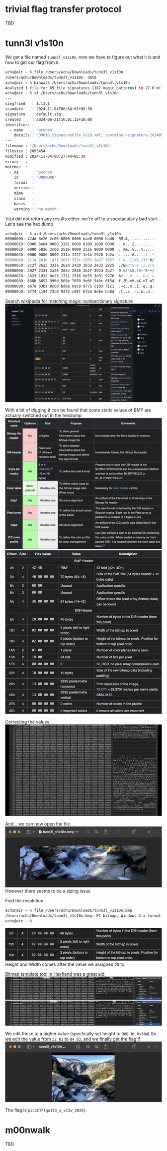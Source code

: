 # trivial flag transfer protocol
TBD


# tunn3l v1s10n
We get a file named `tunn3l_v1s10n`, now we have to figure out what it is and how to get our flag from it.
```bash
achu@air ~ % file /Users/achu/Downloads/tunn3l_v1s10n 
/Users/achu/Downloads/tunn3l_v1s10n: data
achu@air ~ % binwalk /Users/achu/Downloads/tunn3l_v1s10n 
Analyzed 1 file for 85 file signatures (187 magic patterns) in 27.0 milliseconds
achu@air ~ % sf /Users/achu/Downloads/tunn3l_v1s10n    
---
siegfried   : 1.11.1
scandate    : 2024-11-04T00:54:02+05:30
signature   : default.sig
created     : 2024-06-21T16:01:11+10:00
identifiers : 
  - name    : 'pronom'
    details : 'DROID_SignatureFile_V118.xml; container-signature-20240501.xml'
---
filename : '/Users/achu/Downloads/tunn3l_v1s10n'
filesize : 2893454
modified : 2024-11-04T00:27:44+05:30
errors   : 
matches  :
  - ns      : 'pronom'
    id      : 'UNKNOWN'
    format  : 
    version : 
    mime    : 
    class   : 
    basis   : 
    warning : 'no match'
```
`TRid` did not return any results either.
we're off to a spectacularly bad start...
Let's see the hex dump
```bash
achu@air ~ % xxd /Users/achu/Downloads/tunn3l_v1s10n 
00000000: 424d 8e26 2c00 0000 0000 bad0 0000 bad0  BM.&,...........
00000010: 0000 6e04 0000 3201 0000 0100 1800 0000  ..n...2.........
00000020: 0000 5826 2c00 2516 0000 2516 0000 0000  ..X&,.%...%.....
00000030: 0000 0000 0000 231a 1727 1e1b 2920 1d2a  ......#..'..) .*
00000040: 211e 261d 1a31 2825 352c 2933 2a27 382f  !.&..1(%5,)3*'8/
00000050: 2c2f 2623 332a 262d 2420 3b32 2e32 2925  ,/&#3*&-$ ;2.2)%
00000060: 3027 2333 2a26 382c 2836 2b27 392d 2b2f  0'#3*&8,(6+'9-+/
00000070: 2623 1d12 0e23 1711 2916 0e55 3d31 9776  &#...#..)..U=1.v
00000080: 668b 6652 996d 569e 7058 9e6f 549c 6f54  f.fR.mV.pX.oT.oT
00000090: ab7e 63ba 8c6d bd8a 69c8 9771 c193 71c1  .~c..m..i..q..q.
000000a0: 9774 c194 73c0 9372 c08f 6fbd 8e6e ba8d  .t..s..r..o..n..
```
Search wikipedia for matching magic number/binary signature
![Wikipedia binary signature info](../assets/tunn3l_v1s10n/1.png)

With a bit of digging it can be found that some static values of BMP are actually switched out in the hexdump
![Wikipedia binary structure](../assets/tunn3l_v1s10n/2.png)
![Wikipedia binary structure example](../assets/tunn3l_v1s10n/3.png)

Correcting the values 
![Target values](../assets/tunn3l_v1s10n/4.png)

And... we can now open the file.
![Target values](../assets/tunn3l_v1s10n/5.png)
However there seems to be a sizing issue

Find the resolution
```bash
achu@air ~ % file /Users/achu/Downloads/tunn3l_v1s10n.bmp 
/Users/achu/Downloads/tunn3l_v1s10n.bmp: PC bitmap, Windows 3.x format, 1134 x 306 x 24, image size 2893400, resolution 5669 x 5669 px/m, cbSize 2893454, bits offset 54
achu@air ~ % 
```
![Height and width values](../assets/tunn3l_v1s10n/6.png)
Height and Width comes after the value we assigned `28` to.

Bitmap template tool in Hexfiend was a great aid
![Found a cool feature 1](../assets/tunn3l_v1s10n/7.png)
![Found a cool feature 2](../assets/tunn3l_v1s10n/8.png)

We edit those to a higher value (specfically set height to `900`, ie, `0x384`)
So we edit the value from `32 01` to `84 03`, and we finally get the flag!!!
![Found a cool feature 2](../assets/tunn3l_v1s10n/9.png)

The flag is `picoCTF{qu1t3_a_v13w_2020}`.


# m00nwalk
TBD
